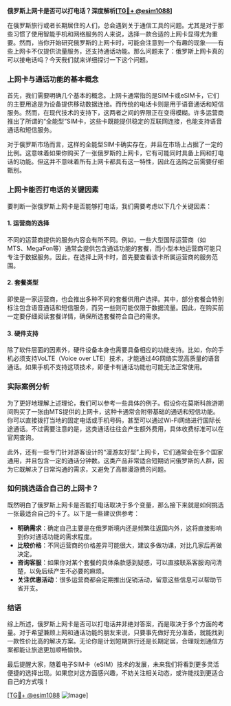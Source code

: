 **俄罗斯上网卡是否可以打电话？深度解析[[TG💪+ @esim1088](https://t.me/s/esim1088)]**

在俄罗斯旅行或者长期居住的人们，总会遇到关于通信工具的问题。尤其是对于那些习惯了使用智能手机和网络服务的人来说，选择一款合适的上网卡显得尤为重要。然而，当你开始研究俄罗斯的上网卡时，可能会注意到一个有趣的现象——有些上网卡不仅提供流量服务，还支持通话功能。那么问题来了：俄罗斯上网卡真的可以接电话吗？今天我们就来详细探讨一下这个问题。

### 上网卡与通话功能的基本概念

首先，我们需要明确几个基本的概念。上网卡通常指的是SIM卡或eSIM卡，它们的主要用途是为设备提供移动数据连接。而传统的电话卡则是用于语音通话和短信服务。然而，在现代技术的支持下，这两者之间的界限正在变得模糊。许多运营商推出了所谓的“全能型”SIM卡，这些卡既能提供稳定的互联网连接，也能支持语音通话和短信服务。

对于俄罗斯市场而言，这样的全能型SIM卡确实存在，并且在市场上占据了一定的比例。这意味着如果你购买了一张俄罗斯的上网卡，它有可能同时具备上网和打电话的功能。但这并不意味着所有上网卡都具有这一特性，因此在选购之前需要仔细甄别。

### 上网卡能否打电话的关键因素

要判断一张俄罗斯上网卡是否能够打电话，我们需要考虑以下几个关键因素：

#### 1. **运营商的选择**
不同的运营商提供的服务内容会有所不同。例如，一些大型国际运营商（如MTS、MegaFon等）通常会提供包含通话功能的套餐，而小型本地运营商可能只专注于数据服务。因此，在选择上网卡时，首先要查看该卡所属运营商的服务范围。

#### 2. **套餐类型**
即使是一家运营商，也会推出多种不同的套餐供用户选择。其中，部分套餐会特别标注包含语音通话和短信服务，而另一些则可能仅限于数据流量。因此，在购买前一定要仔细阅读套餐详情，确保所选套餐符合自己的需求。

#### 3. **硬件支持**
除了软件层面的因素外，硬件设备本身也需要具备相应的功能支持。比如，你的手机必须支持VoLTE（Voice over LTE）技术，才能通过4G网络实现高质量的语音通话。如果手机不支持这项技术，即便卡有通话功能也可能无法正常使用。

### 实际案例分析

为了更好地理解上述理论，我们可以参考一些具体的例子。假设你在莫斯科旅游期间购买了一张由MTS提供的上网卡，这种卡通常会附带基础的通话和短信功能。你可以直接拨打当地的固定电话或手机号码，甚至可以通过Wi-Fi网络进行国际长途通话。不过需要注意的是，这类通话往往会产生额外费用，具体收费标准可以在官网查询。

此外，还有一些专门针对游客设计的“漫游友好型”上网卡，它们通常会在多个国家通用，并且包含一定的通话分钟数。这类产品非常适合短期访问俄罗斯的人群，因为它既解决了日常沟通的需求，又避免了高额漫游费的问题。

### 如何挑选适合自己的上网卡？

既然明白了俄罗斯上网卡是否能打电话取决于多个变量，那么接下来就是如何挑选一张最适合自己的卡了。以下是一些建议供参考：

- **明确需求**：确定自己主要是在俄罗斯境内还是频繁往返国内外，这将直接影响到你对通话功能的需求程度。
- **比较价格**：不同运营商的价格差异可能很大，建议多做功课，对比几家后再做决定。
- **咨询客服**：如果你对某个套餐的具体条款感到疑惑，可以直接联系客服询问清楚，以免后续产生不必要的麻烦。
- **关注优惠活动**：很多运营商都会定期推出促销活动，留意这些信息可以帮助节省开支。

### 结语

综上所述，俄罗斯上网卡是否可以打电话并非绝对答案，而是取决于多个方面的考量。对于希望兼顾上网和通话功能的朋友来说，只要事先做好充分准备，就能找到一款性价比高的解决方案。无论你是计划短期旅行还是长期定居，合理规划通信方案都能让旅途更加顺畅愉快。

最后提醒大家，随着电子SIM卡（eSIM）技术的发展，未来我们将看到更多灵活便捷的选择出现。如果您对这方面感兴趣，不妨关注相关动态，或许能找到更适合自己的方式哦！

[[TG💪+ @esim1088](https://t.me/s/esim1088) ![Image](https://i.postimg.cc/4NQfJmqS/Snipaste-2025-05-13-00-14-12.png)]